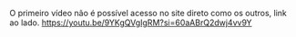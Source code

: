O primeiro vídeo não é possível acesso no site direto como os outros, link ao lado.
https://youtu.be/9YKgQVgIgRM?si=60aABrQ2dwj4vv9Y
